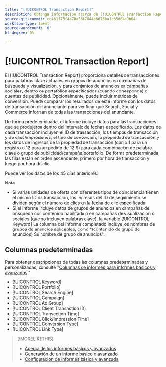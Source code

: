 ```yaml
---
title: "[!UICONTROL Transaction Report]"
description: Obtenga información acerca de [!UICONTROL Transaction Report].
source-git-commit: cd461f73f4a70a5647844a6075ba1c65d64a9b04
workflow-type: tm+mt
source-wordcount: '0'
ht-degree: 0%

---
```


# [!UICONTROL Transaction Report]

El [!UICONTROL Transaction Report] proporciona detalles de transacciones para palabras clave actuales en grupos de anuncios en campañas de búsqueda y visualización, y para conjuntos de anuncios en campañas sociales, dentro de portafolios especificados (cuando corresponda) o cuentas de publicidad. Opcionalmente, puede incluir métricas de conversión. Puede comparar los resultados de este informe con los datos de transacción del anunciante para verificar que Search, Social y Commerce informan de todas las transacciones del anunciante.

De forma predeterminada, el informe incluye datos para las transacciones que se produjeron dentro del intervalo de fechas especificado. Los datos de cada transacción incluyen el ID de transacción, los tiempos de transacción y de clics/impresiones, el tipo de conversión, la propiedad de transacción y los datos de ingresos de la propiedad de transacción (como 1 para un registro o 12 para un pedido de 12 $) para cada combinación de palabra clave o grupo de publicidad/campaña/portafolio. De forma predeterminada, las filas están en orden ascendente, primero por hora de transacción y luego por hora de clic.

Puede ver los datos de los 45 días anteriores.

>[!NOTE]
>
>* Si varias unidades de oferta con diferentes tipos de coincidencia tienen el mismo ID de transacción, los ingresos del ID de seguimiento se dividen según el número de clics en la fecha de clic especificada.
>* Si el informe incluye datos de grupos de anuncios en campañas de búsqueda con contenido habilitado o en campañas de visualización o sociales (que no incluyen palabras clave), la variable [!UICONTROL Keyword] La columna del informe completado incluye los nombres de grupos de anuncios aplicables, como &quot;(contenido de grupo de anuncios) Su nombre de grupo de anuncios&quot;.


## Columnas predeterminadas

Para obtener descripciones de todas las columnas predeterminadas y personalizadas, consulte &quot;[Columnas de informes para informes básicos y avanzados](basic-advanced-report-columns.md).&quot;

* [!UICONTROL Keyword]
* [!UICONTROL Portfolio]
* [!UICONTROL Search Engine]
* [!UICONTROL Campaign]
* [!UICONTROL Ad Group]
* [!UICONTROL Client Transaction ID]
* [!UICONTROL Transaction Time]
* [!UICONTROL Click/Impression Time]
* [!UICONTROL Conversion Type]
* [!UICONTROL Link Type]

>[!MORELIKETHIS]
>
>* [Acerca de los informes básicos y avanzados](basic-advanced-report-about.md)
>* [Generación de un informe básico o avanzado](basic-advanced-report-generate.md)
>* [Configuración de informes básica y avanzada](basic-advanced-report-settings.md)


